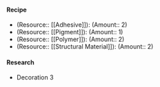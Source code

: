 #### Recipe
- (Resource:: [[Adhesive]]): (Amount:: 2)
- (Resource:: [[Pigment]]): (Amount:: 1)
- (Resource:: [[Polymer]]): (Amount:: 2)
- (Resource:: [[Structural Material]]): (Amount:: 2)

#### Research
- Decoration 3